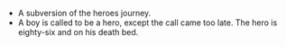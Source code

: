 * A subversion of the heroes journey.
* A boy is called to be a hero, except the call came too late. The hero is
  eighty-six and on his death bed.
